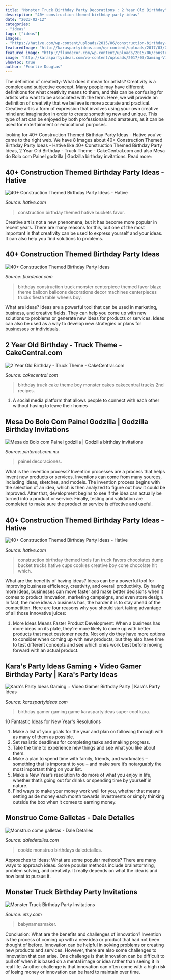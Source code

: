 ```yaml
---
title: "Monster Truck Birthday Party Decorations : 2 Year Old Birthday"
description: "40+ construction themed birthday party ideas"
date: "2023-02-12"
categories:
- "ideas"
tags: ["ideas"]
images:
- "https://hative.com/wp-content/uploads/2015/06/construction-birthday-party/37-construction-themed-birthday-party.jpg"
featuredImage: "http://karaspartyideas.com/wp-content/uploads/2017/03/Gaming-Video-Gamer-Birthday-Party-via-Karas-Party-Ideas-KarasPartyIdeas.com15.jpeg"
featured_image: "http://fluxdecor.com/wp-content/uploads/2015/06/construction-birthday-party/14-construction-themed-birthday-party.jpg"
image: "http://karaspartyideas.com/wp-content/uploads/2017/03/Gaming-Video-Gamer-Birthday-Party-via-Karas-Party-Ideas-KarasPartyIdeas.com15.jpeg"
ShowToc: true
author: "Pearlie Douglas"
---
```



The definition of creativity: What does it mean for artists?
Creativity is a complex and subjective concept. Many people may have different definitions for what creativity means to them, and this can be confusing for artists who want to be associated with the term. Here, we will provide an definition of creativity that we believe is more accurate and practical. Creative art is a form of expression that involves using your own creative mind and imagination in order to create something new and unique. This type of art can be enjoyed by both professionals and amateurs, as it can be used for entertainment or educational purposes.

	

		
looking for 40+ Construction Themed Birthday Party Ideas - Hative you've came to the right web. We have 8 Images about 40+ Construction Themed Birthday Party Ideas - Hative like 40+ Construction Themed Birthday Party Ideas, 2 Year Old Birthday - Truck Theme - CakeCentral.com and also Mesa do Bolo com Painel godzilla | Godzilla birthday invitations. Read more:
		
    
## 40+ Construction Themed Birthday Party Ideas - Hative

<img loading=lazy src="https://hative.com/wp-content/uploads/2015/06/construction-birthday-party/33-construction-themed-birthday-party.jpg" onerror="this.onerror=null;this.src='https://tse4.mm.bing.net/th?id=OIP.4YSmrE9tgVoAuVL9-0SeMgHaLH&amp;pid=15.1';" alt="40+ Construction Themed Birthday Party Ideas - Hative">

_Source: hative.com_

>construction birthday themed hative buckets favor. 

	

Creative art is not a new phenomena, but it has become more popular in recent years. There are many reasons for this, but one of the most important is that creativity can be used to express yourself and your ideas. It can also help you find solutions to problems.

    
## 40+ Construction Themed Birthday Party Ideas

<img loading=lazy src="http://fluxdecor.com/wp-content/uploads/2015/06/construction-birthday-party/14-construction-themed-birthday-party.jpg" onerror="this.onerror=null;this.src='https://tse3.mm.bing.net/th?id=OIP.LcTC_YhSYbqop-hN0NDcOQHaLK&amp;pid=15.1';" alt="40+ Construction Themed Birthday Party Ideas">

_Source: fluxdecor.com_

>birthday construction truck monster centerpiece themed favor blaze theme balloon balloons decorations decor machines centerpieces trucks fiesta table wheels boy. 

	

What are ideas?
Ideas are a powerful tool that can be used in marketing, business, and creative fields. They can help you come up with new solutions to problems or generate new ideas for products or services. Ideas can also be used as a way to develop new strategies or plans for businesses or individuals.

    
## 2 Year Old Birthday - Truck Theme - CakeCentral.com

<img loading=lazy src="https://cdn001.cakecentral.com/gallery/2015/03/900_880740kj2H_2-year-old-birthday-truck-theme.jpg" onerror="this.onerror=null;this.src='https://tse3.mm.bing.net/th?id=OIP.6nIPu5bBdL0TZxRhIFR2BAHaJ4&amp;pid=15.1';" alt="2 Year Old Birthday - Truck Theme - CakeCentral.com">

_Source: cakecentral.com_

>birthday truck cake theme boy monster cakes cakecentral trucks 2nd recipes. 

	

1. A social media platform that allows people to connect with each other without having to leave their homes 

    
## Mesa Do Bolo Com Painel Godzilla | Godzilla Birthday Invitations

<img loading=lazy src="https://i.pinimg.com/736x/ac/6f/14/ac6f1470fb9ee728afedae815cf0d9f9--godzilla.jpg" onerror="this.onerror=null;this.src='https://tse4.mm.bing.net/th?id=OIP.GhFjXwtSeiR_1zvaQQpxfgHaJ3&amp;pid=15.1';" alt="Mesa do Bolo com Painel godzilla | Godzilla birthday invitations">

_Source: pinterest.com.mx_

>painel decoraciones. 

	

What is the invention process?
Invention processes are a process that helps invent new products or services. Inventions can come from many sources, including ideas, sketches, and models. The invention process begins with the selection of an idea, which is then analyzed to figure out how it could be improved. After that, development begins to see if the idea can actually be turned into a product or service. Finally, testing and validation are completed to make sure the product or service is effective and useful.

    
## 40+ Construction Themed Birthday Party Ideas - Hative

<img loading=lazy src="https://hative.com/wp-content/uploads/2015/06/construction-birthday-party/37-construction-themed-birthday-party.jpg" onerror="this.onerror=null;this.src='https://tse3.mm.bing.net/th?id=OIP.UgfeAcTSFX2iv97Xi2fV_QHaKX&amp;pid=15.1';" alt="40+ Construction Themed Birthday Party Ideas - Hative">

_Source: hative.com_

>construction birthday themed tools fun truck favors chocolates dump bucket trucks hative cups cookies creative boy cone chocolate hit which. 

	

What are the benefits of having ideas?
Ideas can be a powerful tool for improving business efficiency, creativity, and overall productivity. By having more ideas, businesses can move faster and make better decisions when it comes to product innovation, marketing campaigns, and even store design. In fact, the more ideas a business has, the harder it is to stay ahead of the competition. Here are four reasons why you should start taking advantage of all those innovative juices:
1. More Ideas Means Faster Product Development: When a business has more ideas on its plate, they're more likely to come up with better products that meet customer needs. Not only do they have more options to consider when coming up with new products, but they also have time to test different concepts and see which ones work best before moving forward with an actual product.

    
## Kara&#039;s Party Ideas Gaming + Video Gamer Birthday Party | Kara&#039;s Party Ideas

<img loading=lazy src="http://karaspartyideas.com/wp-content/uploads/2017/03/Gaming-Video-Gamer-Birthday-Party-via-Karas-Party-Ideas-KarasPartyIdeas.com15.jpeg" onerror="this.onerror=null;this.src='https://tse3.mm.bing.net/th?id=OIP.lbZKoW9Z_eMVmKzCtyr4hgHaKl&amp;pid=15.1';" alt="Kara&#039;s Party Ideas Gaming + Video Gamer Birthday Party | Kara&#039;s Party Ideas">

_Source: karaspartyideas.com_

>birthday gamer gaming game karaspartyideas super cool kara. 

	

10 Fantastic Ideas for New Year's Resolutions
1. Make a list of your goals for the year and plan on following through with as many of them as possible. 
2. Set realistic deadlines for completing tasks and making progress. 
3. Take the time to experience new things and see what you like about them. 
4. Make a plan to spend time with family, friends, and workmates – something that is important to you – and make sure it’s notarguably the most important thing on your list. 
5. Make a New Year’s resolution to do more of what you enjoy in life, whether that’s going out for drinks or spending time by yourself in nature. 
6. Find ways to make your money work well for you, whether that means setting aside money each month towards investments or simply thinking outside the box when it comes to earning money.

    
## Monstruo Come Galletas - Dale Detalles

<img loading=lazy src="https://i2.wp.com/www.daledetalles.com/wp-content/uploads/2016/03/comegalletas22.jpg" onerror="this.onerror=null;this.src='https://tse3.mm.bing.net/th?id=OIP.emp5Q1-ceF5ny39shC0srQHaHa&amp;pid=15.1';" alt="Monstruo come galletas - Dale Detalles">

_Source: daledetalles.com_

>cookie monstruo birthdays daledetalles. 

	

Approaches to ideas: What are some popular methods?
There are many ways to approach ideas. Some popular methods include brainstorming, problem solving, and creativity. It really depends on what the idea is and how best to pursue it.

    
## Monster Truck Birthday Party Invitations

<img loading=lazy src="https://img1.etsystatic.com/003/1/6369106/il_570xN.470842421_c17s.jpg" onerror="this.onerror=null;this.src='https://tse2.mm.bing.net/th?id=OIP.NbbLSm57B5y9YGFzh0EVTQHaLc&amp;pid=15.1';" alt="Monster Truck Birthday Party Invitations">

_Source: etsy.com_

>babynamesmaker. 

	

Conclusion: What are the benefits and challenges of innovation?
Invention is the process of coming up with a new idea or product that had not been thought of before. Innovation can be helpful in solving problems or creating new products and services. However, there are also some challenges to innovation that can arise. One challenge is that innovation can be difficult to pull off when it is based on a mental image or idea rather than seeing it in real life. Another challenge is that innovation can often come with a high risk of losing money or innovation can be hard to maintain over time.

